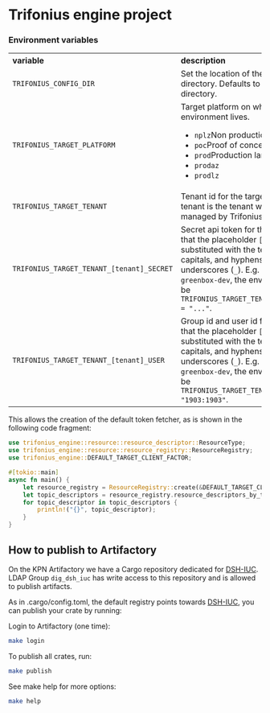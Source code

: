 # Trifonius engine project

### Environment variables

<table>
    <tr align="top">
        <th align="left">variable</th>
        <th align="left">description</th>
    </tr>
    <tr align="top">
        <td align="top"><code>TRIFONIUS_CONFIG_DIR</code></td>
        <td>Set the location of the configuration files directory. Defaults to the current working 
            directory.
        </td>
    </tr>
    <tr align="top">
        <td align="top"><code>TRIFONIUS_TARGET_PLATFORM</code></td>
        <td>
            Target platform on which the tenant's environment lives.
            <ul>
                <li><code>nplz</code>Non production landing zone</li>
                <li><code>poc</code>Proof of concept platform</li>
                <li><code>prod</code>Production landing zone</li>
                <li><code>prodaz</code></li>
                <li><code>prodlz</code></li>
            </ul>
        </td>
    </tr>
    <tr align="top">
        <td><code>TRIFONIUS_TARGET_TENANT</code></td>
        <td>Tenant id for the target tenant. The target tenant is the tenant whose resources 
            will be managed by Trifonius.</td>
    </tr>
    <tr align="top">
        <td><code>TRIFONIUS_TARGET_TENANT_[tenant]_SECRET</code></td>
        <td>
            Secret api token for the target tenant. 
            Note that the placeholder <code>[tenant]</code> needs to be substituted 
            with the tenant name in all capitals, and hyphens (<code>-</code>) 
            replaced with underscores (<code>_</code>).
            E.g. if the tenant name is <code>greenbox-dev</code>, the environment variable must be
            <code>TRIFONIUS_TARGET_TENANT_GREENBOX_DEV_SECRET = "..."</code>.
        </td>
    </tr>
    <tr align="top">
        <td><code>TRIFONIUS_TARGET_TENANT_[tenant]_USER</code></td>
        <td>
            Group id and user id for the target tenant.
            Note that the placeholder <code>[tenant]</code> needs to be substituted 
            with the tenant name in all capitals, and hyphens (<code>-</code>) 
            replaced with underscores (<code>_</code>).
            E.g. if the tenant name is <code>greenbox-dev</code>, the environment variable must be
            <code>TRIFONIUS_TARGET_TENANT_GREENBOX_DEV_USER = "1903:1903"</code>.
        </td>
    </tr>
</table>

This allows the creation of the default token fetcher, as is shown in the following code fragment:

```rust
use trifonius_engine::resource::resource_descriptor::ResourceType;
use trifonius_engine::resource::resource_registry::ResourceRegistry;
use trifonius_engine::DEFAULT_TARGET_CLIENT_FACTOR;

#[tokio::main]
async fn main() {
    let resource_registry = ResourceRegistry::create(&DEFAULT_TARGET_CLIENT_FACTOR).unwrap();
    let topic_descriptors = resource_registry.resource_descriptors_by_type(ResourceType::Topic).unwrap();
    for topic_descriptor in topic_descriptors {
        println!("{}", topic_descriptor);
    }
}

```

## How to publish to Artifactory

On the KPN Artifactory we have a Cargo repository dedicated
for [DSH-IUC](https://artifacts.kpn.org/ui/repos/tree/General/cargo-dsh-iuc-local).
LDAP Group `dig_dsh_iuc` has write access to this repository and is allowed to publish artifacts.

As in .cargo/config.toml, the default registry points
towards [DSH-IUC](https://artifacts.kpn.org/ui/repos/tree/General/cargo-dsh-iuc-local), you can
publish your crate by running:

Login to Artifactory (one time):

```bash
make login
```

To publish all crates, run:

```bash
make publish
```

See make help for more options:

```bash
make help
```